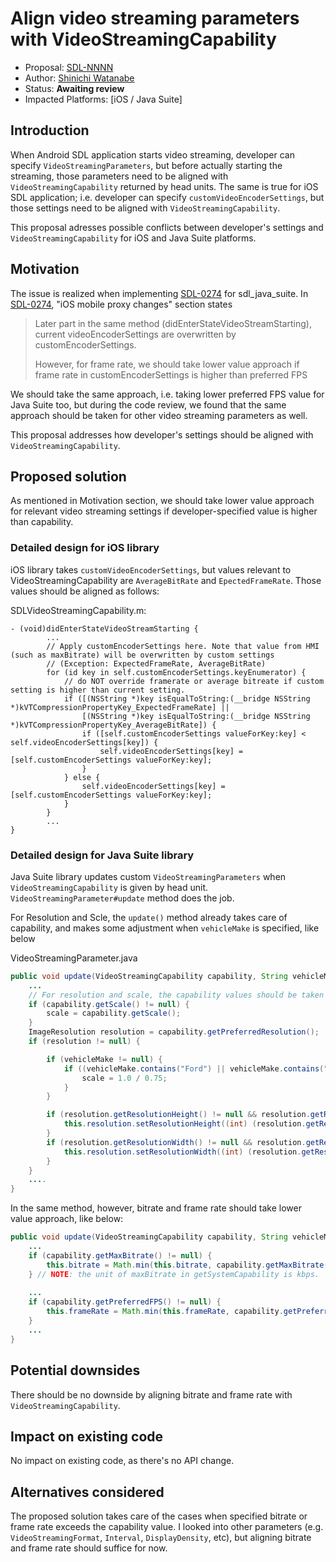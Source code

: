 # Align video streaming parameters with VideoStreamingCapability

* Proposal: [SDL-NNNN](NNNN-align-VideoStreamingParameter-with-capability.md)
* Author: [Shinichi Watanabe](https://github.com/shiniwat)
* Status: **Awaiting review**
* Impacted Platforms: [iOS / Java Suite]

## Introduction

When Android SDL application starts video streaming, developer can specify `VideoStreamingParameters`, but before actually starting the streaming, those parameters need to be aligned with `VideoStreamingCapability` returned by head units. 
The same is true for iOS SDL application; i.e. developer can specify `customVideoEncoderSettings`,  but those settings need to be aligned with `VideoStreamingCapability`.

This proposal adresses possible conflicts between developer's settings and `VideoStreamingCapability` for iOS and Java Suite platforms.

## Motivation

The issue is realized when implementing [SDL-0274](0274-add-preferred-FPS.md) for sdl_java_suite. In [SDL-0274](0274-add-preferred-FPS.md), "iOS mobile proxy changes" section states

>Later part in the same method (didEnterStateVideoStreamStarting), current videoEncoderSettings are overwritten by customEncoderSettings.
>
>However, for frame rate, we should take lower value approach if frame rate in customEncoderSettings is higher than preferred FPS

We should take the same approach, i.e. taking lower preferred FPS value for Java Suite too, but during the code review, we found that the same approach should be taken for other video streaming parameters as well. 

This proposal addresses how developer's settings should be aligned with `VideoStreamingCapability`.

## Proposed solution

As mentioned in Motivation section, we should take lower value approach for relevant video streaming settings if developer-specified value is higher than capability.

### Detailed design for iOS library

iOS library takes `customVideoEncoderSettings`, but values relevant to VideoStreamingCapability are `AverageBitRate` and `EpectedFrameRate`.
Those values should be aligned as follows:

SDLVideoStreamingCapability.m:

```objc
- (void)didEnterStateVideoStreamStarting {
		...
        // Apply customEncoderSettings here. Note that value from HMI (such as maxBitrate) will be overwritten by custom settings
        // (Exception: ExpectedFrameRate, AverageBitRate)
        for (id key in self.customEncoderSettings.keyEnumerator) {
            // do NOT override framerate or average bitreate if custom setting is higher than current setting.
            if ([(NSString *)key isEqualToString:(__bridge NSString *)kVTCompressionPropertyKey_ExpectedFrameRate] ||
                [(NSString *)key isEqualToString:(__bridge NSString *)kVTCompressionPropertyKey_AverageBitRate]) {
                if ([self.customEncoderSettings valueForKey:key] < self.videoEncoderSettings[key]) {
                    self.videoEncoderSettings[key] = [self.customEncoderSettings valueForKey:key];
                }
            } else {
                self.videoEncoderSettings[key] = [self.customEncoderSettings valueForKey:key];
            }
        }
		...
}
```

### Detailed design for Java Suite library

Java Suite library updates custom `VideoStreamingParameters` when `VideoStreamingCapability` is given by head unit. `VideoStreamingParameter#update` method does the job.

For Resolution and Scle, the `update()` method already takes care of capability, and makes some adjustment when `vehicleMake` is specified, like below 

VideoStreamingParameter.java

```java
public void update(VideoStreamingCapability capability, String vehicleMake) {
	...
    // For resolution and scale, the capability values should be taken than parameters specified by developers.
    if (capability.getScale() != null) {
        scale = capability.getScale();
    }
    ImageResolution resolution = capability.getPreferredResolution();
    if (resolution != null) {

        if (vehicleMake != null) {
            if ((vehicleMake.contains("Ford") || vehicleMake.contains("Lincoln")) && ((resolution.getResolutionHeight() != null && resolution.getResolutionHeight() > 800) || (resolution.getResolutionWidth() != null && resolution.getResolutionWidth() > 800))) {
                scale = 1.0 / 0.75;
            }
        }

        if (resolution.getResolutionHeight() != null && resolution.getResolutionHeight() > 0) {
            this.resolution.setResolutionHeight((int) (resolution.getResolutionHeight() / scale));
        }
        if (resolution.getResolutionWidth() != null && resolution.getResolutionWidth() > 0) {
            this.resolution.setResolutionWidth((int) (resolution.getResolutionWidth() / scale));
        }
    }
	....
}
```

In the same method, however, bitrate and frame rate should take lower value approach, like below:

```java
public void update(VideoStreamingCapability capability, String vehicleMake) {
	...
    if (capability.getMaxBitrate() != null) {
        this.bitrate = Math.min(this.bitrate, capability.getMaxBitrate() * 1000);
    } // NOTE: the unit of maxBitrate in getSystemCapability is kbps.
	
	...
	if (capability.getPreferredFPS() != null) {
        this.frameRate = Math.min(this.frameRate, capability.getPreferredFPS());
    }
    ...
}
```

## Potential downsides

There should be no downside by aligning bitrate and frame rate with `VideoStreamingCapability`.

## Impact on existing code

No impact on existing code, as there's no API change.

## Alternatives considered

The proposed solution takes care of the cases when specified bitrate or frame rate exceeds the capability value. 
I looked into other parameters (e.g. `VideoStreamingFormat`, `Interval`, `DisplayDensity`, etc), but aligning bitrate and frame rate should suffice for now.

